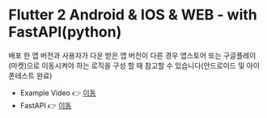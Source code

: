 # Flutter 2 Android & IOS & WEB - with FastAPI(python)

배포 한 앱 버전과 사용자가 다운 받은 앱 버전이 다른 경우 앱스토어 또는 구글플레이(마켓)으로 이동시켜야 하는 로직을 구성 할 때 참고할 수 있습니다(안드로이드 및 아이폰테스트 완료)

- Example Video 👉 [이동](https://youtu.be/S91CksPmxUs)
- FastAPI 👉 [이동](https://github.com/doyle-flutter/docFastApi)